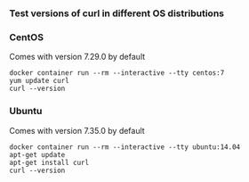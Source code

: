 ### Test versions of curl in different OS distributions

### CentOS  
Comes with version 7.29.0 by default
```
docker container run --rm --interactive --tty centos:7
yum update curl
curl --version
```

### Ubuntu  
Comes with version 7.35.0 by default
```
docker container run --rm --interactive --tty ubuntu:14.04
apt-get update
apt-get install curl
curl --version
```